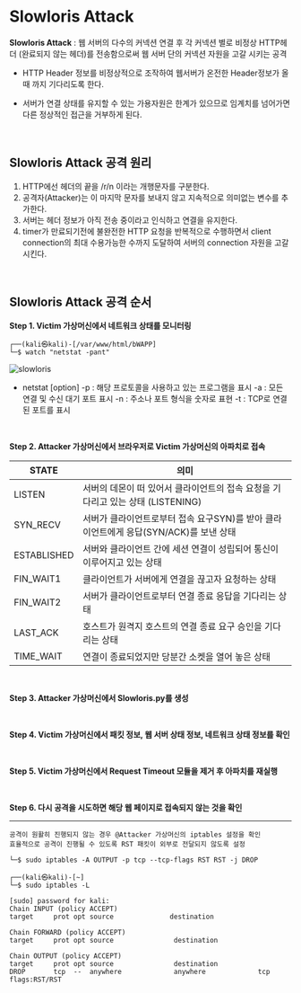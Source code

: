 
# Slowloris Attack

**Slowloris Attack** : 웹 서버의 다수의 커넥션 연결 후 각 커넥션 별로 비정상 HTTP헤더 (완료되지 않는 헤더)를 전송함으로써 웹 서버 단의 커넥션 자원을 고갈 시키는 공격

- HTTP Header 정보를 비정상적으로 조작하여 웹서버가 온전한 Header정보가 올때 까지 기다리도록 한다.

- 서버가 연결 상태를 유지할 수 있는 가용자원은 한계가 있으므로 임계치를 넘어가면 다른 정상적인 접근을 거부하게 된다.

<br>

## Slowloris Attack 공격 원리

1. HTTP에선 헤더의 끝을 /r/n 이라는 개행문자를 구분한다.
2. 공격자(Attacker)는 이 마지막 문자를 보내지 않고 지속적으로 의미없는 변수를 추가한다.
3. 서버는 헤더 정보가 아직 전송 중이라고 인식하고 연결을 유지한다.
4. timer가 만료되기전에 불완전한 HTTP 요청을 반복적으로 수행하면서 client connection의 최대 수용가능한 수까지 도달하여 서버의 connection 자원을 고갈시킨다.

<br>

## Slowloris Attack 공격 순서

**Step 1. Victim 가상머신에서 네트워크 상태를 모니터링**

```
┌──(kali㉿kali)-[/var/www/html/bWAPP]
└─$ watch "netstat -pant"  
```

![slowloris](https://user-images.githubusercontent.com/76420201/105925447-8ac3c480-6083-11eb-9d32-a8c568352850.gif)


- netstat [option]
    -p	: 해당 프로토콜을 사용하고 있는 프로그램을 표시
    -a	: 모든 연결 및 수신 대기 포트 표시
    -n	: 주소나 포트 형식을 숫자로 표현
    -t	: TCP로 연결된 포트를 표시

<br>

**Step 2. Attacker 가상머신에서 브라우저로 Victim 가상머신의 아파치로 접속**

|STATE| 의미|
|-|-|
|LISTEN 	|	서버의 데몬이 떠 있어서 클라이언트의 접속 요청을 기다리고 있는 상태 (LISTENING)|
|SYN_RECV | 서버가 클라이언트로부터 접속 요구SYN)를 받아 클라이언트에게 응답(SYN/ACK)를 보낸 상태|
|ESTABLISHED |	서버와 클라이언트 간에 세션 연결이 성립되어 통신이 이루어지고 있는 상태 |
|FIN_WAIT1|	클라이언트가 서버에게 연결을 끊고자 요청하는 상태|
|FIN_WAIT2|	서버가 클라이언트로부터 연결 종료 응답을 기다리는 상태|
|LAST_ACK |	호스트가 원격지 호스트의 연결 종료 요구 승인을 기다리는 상태 |
|TIME_WAIT|	연결이 종료되었지만 당분간 소켓을 열어 놓은 상태|

<br>

**Step 3. Attacker 가상머신에서 Slowloris.py를 생성**

<br>

**Step 4. Victim 가상머신에서 패킷 정보, 웹 서버 상태 정보, 네트워크 상태 정보를 확인**

<br>

**Step 5. Victim 가상머신에서 Request Timeout 모듈을 제거 후 아파치를 재실행**

<br>

**Step 6. 다시 공격을 시도하면 해당 웹 페이지로 접속되지 않는 것을 확인**


---

```tip
공격이 원활히 진행되지 않는 경우 @Attacker 가상머신의 iptables 설정을 확인
효율적으로 공격이 진행될 수 있도록 RST 패킷이 외부로 전달되지 않도록 설정 

└─$ sudo iptables -A OUTPUT -p tcp --tcp-flags RST RST -j DROP
```
```
┌──(kali㉿kali)-[~]
└─$ sudo iptables -L

[sudo] password for kali: 
Chain INPUT (policy ACCEPT)
target     prot opt source              destination         

Chain FORWARD (policy ACCEPT)
target     prot opt source               destination         

Chain OUTPUT (policy ACCEPT)
target     prot opt source               destination         
DROP       tcp  --  anywhere             anywhere             tcp flags:RST/RST
                                          
```

